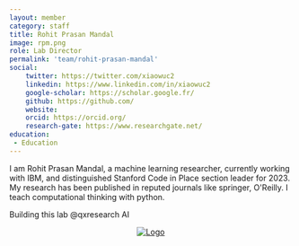 ```yaml
---
layout: member
category: staff
title: Rohit Prasan Mandal
image: rpm.png
role: Lab Director
permalink: 'team/rohit-prasan-mandal'
social:
    twitter: https://twitter.com/xiaowuc2
    linkedin: https://www.linkedin.com/in/xiaowuc2
    google-scholar: https://scholar.google.fr/
    github: https://github.com/
    website:
    orcid: https://orcid.org/
    research-gate: https://www.researchgate.net/
education:
 - Education
---
```


I am Rohit Prasan Mandal, a machine learning researcher, currently working with IBM, and distinguished Stanford Code in Place section leader for 2023. My research has been published in reputed journals like springer, O'Reilly. I teach computational thinking with python. 

Building this lab @qxresearch AI

<p align="center">
  <a href="https://qxresearch.github.io">
    <img src="https://raw.githubusercontent.com/qxresearch/qxresearch.github.io/main/images/Delete/giphy.gif" alt="Logo">
  </a>
</p>
